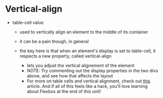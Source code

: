 # Vertical-align

- table-cell value
    - used to vertically align an element to the middle of its container
    - it can be a pain though, in general

    - the key here is that when an element's display is set to table-cell, it respects a new property, called vertical-align
        - lets you adjust the vertical alignement of the element
        - NOTE: Try commenting out the display properties in the two divs above, and see how that affects the layout
        - For more on table cells and vertical alignment, check out [this](https://colintoh.com/blog/display-table-anti-hero) article. And if all of this feels like a hack, you’ll love learning about Flexbox at the end of this unit!

